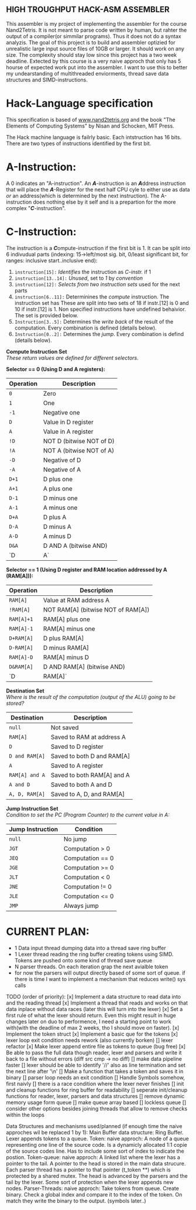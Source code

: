 ## HIGH TROUGHPUT HACK-ASM ASSEMBLER
This assembler is my project of implementing the assembler for the course
	Nand2Tetris. It is not meant to parse code written by human, but rahter
	the output of a compiler(or simmilar programs). Thus it does not do a
	syntax analyzis.
	The goal of this project is to build and assembler optizied for
	unrealistic large input source files of 10GB or larger. It should work
	on any size. The complexity should stay low since this project has a
	two week deadline.
	Extected by this course is a very naive approch
	that only has 5 hourse of expected work put into the assembler. I want
	to use this to better my undearstanding of multithreaded enviorments,
	thread save data structures and SIMD-instructions.

# Hack-Language specification
This specification is based of  www.nand2tetris.org and the book "The Elements of Computing Systems" by Nisan and Schocken, MIT Press.

The Hack machine language is failrly basic.
Each intstruction has 16 bits. There are two types of instructions identified
by the first bit.

# A-Instruction:
A 0 indicates an "A-instruction". An ***A***-instruction is an
***A***ddress instruction that will place the ***A***-Register for the next half CPU
cyle to either use as data *or* an address(which is determined by the next instruction).
The A-instruction does nothing else by it self and is a prepartion for the more complex "***C***-instruction".
# C-Instruction:
The instruction is a ***C***ompute-instruction if the first bit is 1.
It can be split into 6 indivudual parts
(indexing: 15->left/most sig. bit, 0/least significant bit, 
for ranges: inclusive start..inclusive end):
1. `instruction[15]:` *Identifies* the instruction as *C-instr.* if 1
2. `instruction[13..14]:` *Unused*, set to *1* by *convention*
3. `instruction[12]:`  *Selects from two instruction sets* used for the next parts
4. `instruction[6..11]:` Determinines the *compute* instruction. The
instruction set has These are split into two sets of 18 if instr.[12] is 0
and 10 if instr.[12] is 1. Non specified instructions have undefined
behaivior. The set is provided below.
5. `Instruction[3..5]:` Determines the *write back* of the result of the
computation. Every combination is defined (details below).
6. `Instruction[0..2]:` Determines the *jump*. Every combination is defind (details below).


**Compute Instruction Set**  
*These return values are defined for different selectors.*

**Selector == 0 (Using D and A registers):**

| Operation | Description                               |
|-----------|-------------------------------------------|
| `0`       | Zero                                      |
| `1`       | One                                       |
| `-1`      | Negative one                              |
| `D`       | Value in D register                       |
| `A`       | Value in A register                       |
| `!D`      | NOT D (bitwise NOT of D)                  |
| `!A`      | NOT A (bitwise NOT of A)                  |
| `-D`      | Negative of D                             |
| `-A`      | Negative of A                             |
| `D+1`     | D plus one                                |
| `A+1`     | A plus one                                |
| `D-1`     | D minus one                               |
| `A-1`     | A minus one                               |
| `D+A`     | D plus A                                  |
| `D-A`     | D minus A                                 |
| `A-D`     | A minus D                                 |
| `D&A`     | D AND A (bitwise AND)                     |
| `D|A`     | D OR A (bitwise OR)                       |

**Selector == 1 (Using D register and RAM location addressed by A (RAM[A])):**

| Operation    | Description                               |
|--------------|-------------------------------------------|
| `RAM[A]`     | Value at RAM address A                    |
| `!RAM[A]`    | NOT RAM[A] (bitwise NOT of RAM[A])        |
| `RAM[A]+1`   | RAM[A] plus one                           |
| `RAM[A]-1`   | RAM[A] minus one                          |
| `D+RAM[A]`   | D plus RAM[A]                             |
| `D-RAM[A]`   | D minus RAM[A]                            |
| `RAM[A]-D`   | RAM[A] minus D                            |
| `D&RAM[A]`   | D AND RAM[A] (bitwise AND)                |
| `D|RAM[A]`   | D OR RAM[A] (bitwise OR)                  |


**Destination Set**  
*Where is the result of the computation (output of the ALU) going to be stored?*  

| Destination   | Description                 |
|---------------|-----------------------------|
| `null`        | Not saved                   |
| `RAM[A]`      | Saved to RAM at address A   |
| `D`           | Saved to D register         |
| `D and RAM[A]`| Saved to both D and RAM[A]  |
| `A`           | Saved to A register         |
| `RAM[A] and A`| Saved to both RAM[A] and A  |
| `A and D`     | Saved to both A and D       |
| `A, D, RAM[A]`| Saved to A, D, and RAM[A]   |

**Jump Instruction Set**  
*Condition to set the PC (Program Counter) to the current value in A:*  

| Jump Instruction | Condition                         |
|------------------|-----------------------------------|
| `null`           | No jump                           |
| `JGT`            | Computation > 0                   |
| `JEQ`            | Computation == 0                  |
| `JGE`            | Computation >= 0                  |
| `JLT`            | Computation < 0                   |
| `JNE`            | Computation != 0                  |
| `JLE`            | Computation <= 0                  |
| `JMP`            | Always jump                       |

# CURRENT PLAN:
- 1 Data input thread dumping data into a thread save ring buffer
- 1 Lexer thread reading the ring buffer creating tokens using SIMD.
	Tokens are pushed onto some kind of thread save queue
- N parser threads. On each iteration grap the next avialble token
- for now the parsers will output directly based of some sort of queue.
	if there is time I want to implement a mechanism that reduces write() sys calls

TODO (order of priority):
[x]	Implement a data structure to read data into and the reading thread
[x]	Implement a thread that reads and works on that data inplace without
data races (later this will turn into the lexer)
[x]	Set a first rule of what the lexer should return.
	Even this might result in huge changes later on duo to performence,
	I need a starting point to work with(with the deadline of max 2 weeks,
	tho I should move on faster).
[x]	Implement the token struct
[x]	Implement a basic que for the tokens
[x]	lexer loop exit condition needs rework (also currently borken)
[]	lexer refactor
[x]	Make lexer append entire file as tokens to queue (bug free)
[x]	Be able to pass the full data though reader, lexer and parsers and write it
	back to a file without errors (diff src cmp -> no diff)
[]	make data pipeline faster
[]	lexer should be able to identify '//' also as line termination and set the
	next line after '\n'
[]	Make a function that takes a token and saves it in binary
[]	parser loop needs an exit condition
[]	Handle Symbols somehow, first naivly
[]	there is a race condition where the lexer never finishes
[]	init and cleanup functions for ring buffer for readability
[]	seperate init/cleanup functions for reader, lexer, parsers and data
	structures
[]	remove dynamic memory usage form queue
[]	make queue array based
[]	lockless queue
[]	consider other options besides joining threads that allow to remove
	checks within the loops

Data Structures and mechanisms used/planned (if enough time the naive approches
wil be replaced 1 by 1):
Main Buffer data structure: Ring Buffer.
Lexer appends tokens to a queue.
Token:
naive approch:
	A node of a queue representing one line of the source code.
	Is a dynamicly allocated 1:1 copie of the source codes line.
	Has to include some sort of index to indicate the postion.
Token-queue:
naive approch:
	A linked list where the lexer has a pointer to the tail.
	A pointer to the head is stored in the main data strucure.
	Each parser thread has a pointer to that pointer (t_token **) which is protected by a shared mutex.
	The head is advanced by the parsers and the tail by the lexer.
	Some sort of protection when the lexer appends new nodes.
Parser-Threads:
naive approch:
	Take tokens from queue.
	Create binary.
	Check a global index and compare it to the index of the token. On match
	they write the binary to the output.
	(symbols later..)



